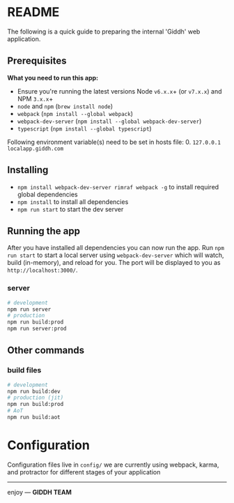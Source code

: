 # README

The following is a quick guide to preparing the internal 'Giddh' web
application.

Prerequisites
-------------
**What you need to run this app:**
* Ensure you're running the latest versions Node `v6.x.x`+ (or `v7.x.x`) and NPM `3.x.x`+
* `node` and `npm` (`brew install node`)
* `webpack` (`npm install --global webpack`)
* `webpack-dev-server` (`npm install --global webpack-dev-server`)
* `typescript` (`npm install --global typescript`)

Following environment variable(s) need to be set in hosts file:
0. `127.0.0.1       localapp.giddh.com`

## Installing
* `npm install webpack-dev-server rimraf webpack -g` to install required global dependencies
* `npm install` to install all dependencies
* `npm run start` to start the dev server

## Running the app
After you have installed all dependencies you can now run the app. Run `npm run start` to start a local server using `webpack-dev-server` which will watch, build (in-memory), and reload for you. The port will be displayed to you as `http://localhost:3000/`.

### server
```bash
# development
npm run server
# production
npm run build:prod
npm run server:prod
```

## Other commands

### build files
```bash
# development
npm run build:dev
# production (jit)
npm run build:prod
# AoT
npm run build:aot
```

# Configuration
Configuration files live in `config/` we are currently using webpack, karma, and protractor for different stages of your application

___

enjoy — **GIDDH TEAM**
